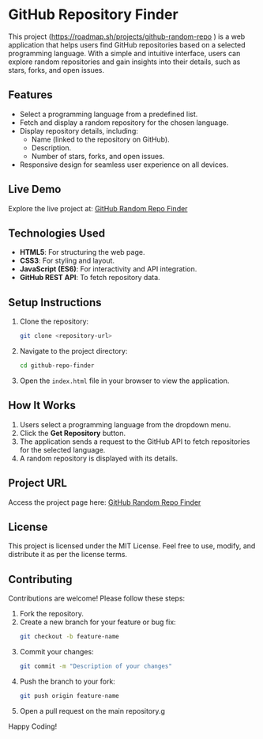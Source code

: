 # GitHub Repository Finder

This project (https://roadmap.sh/projects/github-random-repo ) is a web application that helps users find GitHub repositories based on a selected programming language. With a simple and intuitive interface, users can explore random repositories and gain insights into their details, such as stars, forks, and open issues.

## Features

- Select a programming language from a predefined list.
- Fetch and display a random repository for the chosen language.
- Display repository details, including:
  - Name (linked to the repository on GitHub).
  - Description.
  - Number of stars, forks, and open issues.
- Responsive design for seamless user experience on all devices.

## Live Demo

Explore the live project at: [GitHub Random Repo Finder](https://github-repofinder2.netlify.app/)

## Technologies Used

- **HTML5**: For structuring the web page.
- **CSS3**: For styling and layout.
- **JavaScript (ES6)**: For interactivity and API integration.
- **GitHub REST API**: To fetch repository data.

## Setup Instructions

1. Clone the repository:

   ```bash
   git clone <repository-url>
   ```

2. Navigate to the project directory:

   ```bash
   cd github-repo-finder
   ```

3. Open the `index.html` file in your browser to view the application.

## How It Works

1. Users select a programming language from the dropdown menu.
2. Click the **Get Repository** button.
3. The application sends a request to the GitHub API to fetch repositories for the selected language.
4. A random repository is displayed with its details.

## Project URL

Access the project page here: [GitHub Random Repo Finder](https://roadmap.sh/projects/github-random-repo)

## License

This project is licensed under the MIT License. Feel free to use, modify, and distribute it as per the license terms.

## Contributing

Contributions are welcome! Please follow these steps:

1. Fork the repository.
2. Create a new branch for your feature or bug fix:
   ```bash
   git checkout -b feature-name
   ```
3. Commit your changes:
   ```bash
   git commit -m "Description of your changes"
   ```
4. Push the branch to your fork:
   ```bash
   git push origin feature-name
   ```
5. Open a pull request on the main repository.g

Happy Coding!
